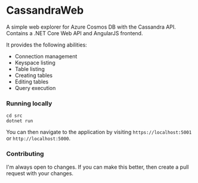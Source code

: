 # CassandraWeb

A simple web explorer for Azure Cosmos DB with the Cassandra API. Contains a .NET Core Web API and AngularJS frontend.

It provides the following abilities:

- Connection management
- Keyspace listing
- Table listing
- Creating tables
- Editing tables
- Query execution

### Running locally

```
cd src
dotnet run
```

You can then navigate to the application by visiting `https://localhost:5001` or `http://localhost:5000`.

### Contributing

I'm always open to changes. If you can make this better, then create a pull request with your changes.
